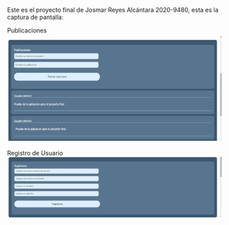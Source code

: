 Este es el proyecto final de Josmar Reyes Alcántara 2020-9480, esta es la captura de pantalla: 

Publicaciones
![Mi captura de pantalla](miCapturadePantalla1.png)

Registro de Usuario
![Mi captura de pantalla](miCapturadePantalla2.png)
